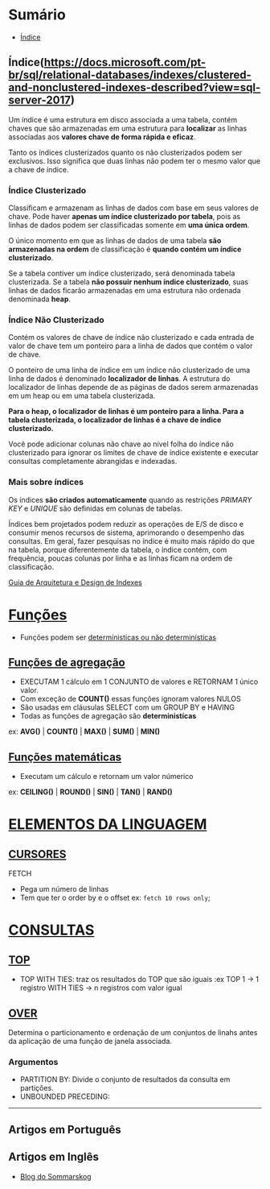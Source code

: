 # Sumário
- [Índice](#Índice)

## Índice(https://docs.microsoft.com/pt-br/sql/relational-databases/indexes/clustered-and-nonclustered-indexes-described?view=sql-server-2017)

Um índice é uma estrutura em disco associada a uma tabela, contém chaves que são armazenadas em uma estrutura para **localizar** as linhas associadas aos **valores chave de forma rápida e eficaz**.

Tanto os índices clusterizados quanto os não clusterizados podem ser exclusivos. Isso significa que duas linhas não podem ter o mesmo valor que a chave de índice. 

### Índice Clusterizado
Classificam e armazenam as linhas de dados com base em seus valores de chave. Pode haver **apenas um índice clusterizado por tabela**, pois as linhas de dados podem ser classificadas somente em **uma única ordem**. 

O único momento em que as linhas de dados de uma tabela **são armazenadas na ordem** de classificação é **quando contém um índice clusterizado**. 

Se a tabela contiver um índice clusterizado, será denominada tabela clusterizada. 
Se a tabela **não possuir nenhum índice clusterizado**, suas linhas de dados ficarão armazenadas em uma estrutura não ordenada denominada **heap**.

### Índice Não Clusterizado
Contém os valores de chave de índice não clusterizado e cada entrada de valor de chave tem um ponteiro para a linha de dados que contém o valor de chave.

O ponteiro de uma linha de índice em um índice não clusterizado de uma linha de dados é denominado **localizador de linhas**. 
A estrutura do localizador de linhas depende de as páginas de dados serem armazenadas em um heap ou em uma tabela clusterizada.

**Para o heap, o localizador de linhas é um ponteiro para a linha. Para a tabela clusterizada, o localizador de linhas é a chave de índice clusterizado.**

Você pode adicionar colunas não chave ao nível folha do índice não clusterizado para ignorar os limites de chave de índice existente e executar consultas completamente abrangidas e indexadas. 

### Mais sobre índices
Os índices **são criados automaticamente** quando as restrições *PRIMARY KEY* e *UNIQUE* são definidas em colunas de tabelas.

Índices bem projetados podem reduzir as operações de E/S de disco e consumir menos recursos de sistema, aprimorando o desempenho das consultas. Em geral, fazer pesquisas no índice é muito mais rápido do que na tabela, porque diferentemente da tabela, o índice contém, com frequência, poucas colunas por linha e as linhas ficam na ordem de classificação.

[Guia de Arquitetura e Design de Indexes](https://docs.microsoft.com/pt-br/sql/relational-databases/sql-server-index-design-guide)

# [Funções](https://docs.microsoft.com/pt-BR/sql/t-sql/functions/functions?view=sql-server-2017)
- Funções podem ser [determínisticas ou não determinísticas](https://docs.microsoft.com/pt-BR/sql/relational-databases/user-defined-functions/deterministic-and-nondeterministic-functions?view=sql-server-2017)

## [Funções de agregação](https://docs.microsoft.com/pt-BR/sql/t-sql/functions/aggregate-functions-transact-sql?view=sql-server-2017)
- EXECUTAM 1 cálculo em 1 CONJUNTO de valores e RETORNAM 1 único valor.
- Com exceção de **COUNT()** essas funções ignoram valores NULOS
- São usadas em cláusulas SELECT com um GROUP BY e HAVING
- Todas as funções de agregação são **deterministícas**

ex: **AVG()** | **COUNT()** | **MAX()** | **SUM()** | **MIN()**

## [Funções matemáticas](https://docs.microsoft.com/pt-br/sql/t-sql/functions/mathematical-functions-transact-sql)
- Executam um cálculo e retornam um valor númerico

ex: **CEILING()** | **ROUND()** | **SIN()** | **TAN()** | **RAND()**


# [ELEMENTOS DA LINGUAGEM](https://docs.microsoft.com/pt-br/sql/t-sql/language-elements/language-elements-transact-sql)

## [CURSORES](https://docs.microsoft.com/pt-br/sql/t-sql/language-elements/cursors-transact-sql)
FETCH
- Pega um número de linhas
- Tem que ter o order by e o offset
ex: `fetch 10 rows only`;

# [CONSULTAS](https://docs.microsoft.com/pt-br/sql/t-sql/queries/queries?view=sql-server-2017)

## [TOP](https://docs.microsoft.com/pt-br/sql/t-sql/queries/top-transact-sql?view=sql-server-2017)
- TOP WITH TIES: traz os resultados do TOP que são iguais
:ex TOP 1 -> 1 registro 
WITH TIES -> n registros com valor igual

## [OVER](https://docs.microsoft.com/pt-br/sql/t-sql/queries/select-over-clause-transact-sql?view=sql-server-2017)
Determina o particionamento e ordenação de um conjuntos de linahs antes da aplicação de uma função de janela associada.

### Argumentos
- PARTITION BY: Divide o conjunto de resultados da consulta em partições. 
- UNBOUNDED PRECEDING: 

------------------------

## Artigos em Português


## Artigos em Inglês

- [Blog do Sommarskog](http://www.sommarskog.se/)